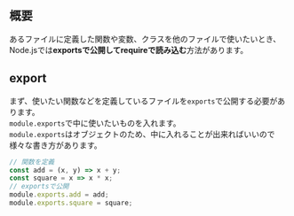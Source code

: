 ## 概要
あるファイルに定義した関数や変数、クラスを他のファイルで使いたいとき、Node.jsでは**exportsで公開してrequireで読み込む**方法があります。  

## export
まず、使いたい関数などを定義しているファイルを`exports`で公開する必要があります。  
`module.exports`で中に使いたいものを入れます。  
`module.exports`はオブジェクトのため、中に入れることが出来ればいいので様々な書き方があります。
```javascript;math.js
// 関数を定義
const add = (x, y) => x + y;
const square = x => x * x;
// exportsで公開
module.exports.add = add;
module.exports.square = square;
```
